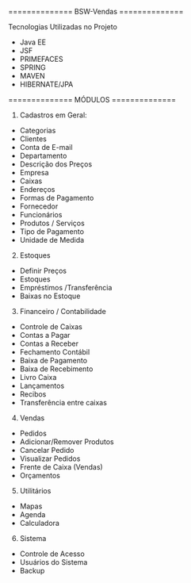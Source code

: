 ==============  BSW-Vendas   ============== 

Tecnologias Utilizadas no Projeto

 - Java EE
 - JSF
 - PRIMEFACES
 - SPRING
 - MAVEN
 - HIBERNATE/JPA
 
 
==============  MÓDULOS  ============== 
 
 1) Cadastros em Geral:
 
 - Categorias
 - Clientes
 - Conta de E-mail 
 - Departamento
 - Descrição dos Preços
 - Empresa
 - Caixas
 - Endereços
 - Formas de Pagamento
 - Fornecedor
 - Funcionários
 - Produtos / Serviços
 - Tipo de Pagamento
 - Unidade de Medida

 
  2) Estoques
  
  - Definir Preços
  - Estoques
  - Empréstimos /Transferência
  - Baixas no Estoque
  
  3) Financeiro / Contabilidade
 
 - Controle de Caixas
 - Contas a Pagar
 - Contas a Receber
 - Fechamento Contábil
 - Baixa de Pagamento
 - Baixa de Recebimento
 - Livro Caixa
 - Lançamentos 
 - Recibos
 - Transferência entre caixas
 
  4) Vendas
 
 - Pedidos
 - Adicionar/Remover Produtos
 - Cancelar Pedido
 - Visualizar Pedidos
 - Frente de Caixa (Vendas)
 - Orçamentos
 
 
  5) Utilitários
 
 - Mapas
 - Agenda
 - Calculadora
 
  6) Sistema 

 - Controle de Acesso
 - Usuários do Sistema
 - Backup

 
  
  
